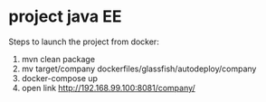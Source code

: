 # project java EE

Steps to launch the project from docker:
1. mvn clean package
2. mv target/company dockerfiles/glassfish/autodeploy/company
3. docker-compose up
4. open link http://192.168.99.100:8081/company/
